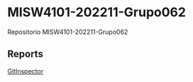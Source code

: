 # MISW4101-202211-Grupo062
Repositorio MISW4101-202211-Grupo062

## Reports  

[GitInspector](https://misw-4101-practicas.github.io/MISW4101-202211-Grupo062/reports)
